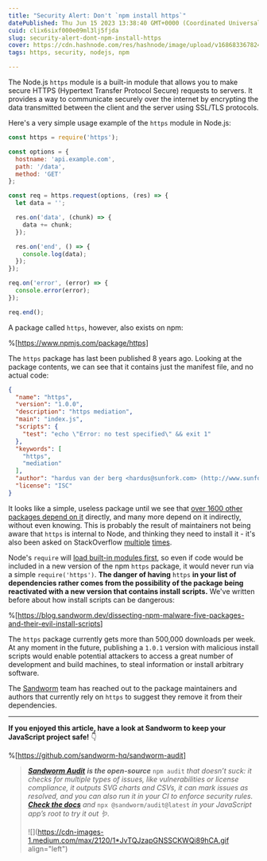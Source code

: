 ```yaml
---
title: "Security Alert: Don't `npm install https`"
datePublished: Thu Jun 15 2023 13:38:40 GMT+0000 (Coordinated Universal Time)
cuid: clix6sixf000e09ml3lj5fjda
slug: security-alert-dont-npm-install-https
cover: https://cdn.hashnode.com/res/hashnode/image/upload/v1686833678249/dfa17f21-5147-4677-908f-4a5c3967b4fa.png
tags: https, security, nodejs, npm

---
```


The Node.js `https` module is a built-in module that allows you to make secure HTTPS (Hypertext Transfer Protocol Secure) requests to servers. It provides a way to communicate securely over the internet by encrypting the data transmitted between the client and the server using SSL/TLS protocols.

Here's a very simple usage example of the `https` module in Node.js:

```javascript
const https = require('https');

const options = {
  hostname: 'api.example.com',
  path: '/data',
  method: 'GET'
};

const req = https.request(options, (res) => {
  let data = '';

  res.on('data', (chunk) => {
    data += chunk;
  });

  res.on('end', () => {
    console.log(data);
  });
});

req.on('error', (error) => {
  console.error(error);
});

req.end();
```

A package called `https`, however, also exists on npm:

%[https://www.npmjs.com/package/https] 

The `https` package has last been published 8 years ago. Looking at the package contents, we can see that it contains just the manifest file, and no actual code:

```json
{
  "name": "https",
  "version": "1.0.0",
  "description": "https mediation",
  "main": "index.js",
  "scripts": {
    "test": "echo \"Error: no test specified\" && exit 1"
  },
  "keywords": [
    "https",
    "mediation"
  ],
  "author": "hardus van der berg <hardus@sunfork.com> (http://www.sunfork.com)",
  "license": "ISC"
}
```

It looks like a simple, useless package until we see that [over 1600 other packages depend on it](https://www.npmjs.com/browse/depended/https) directly, and many more depend on it indirectly, without even knowing. This is probably the result of maintainers not being aware that `https` is internal to Node, and thinking they need to install it - it's also been asked on StackOverflow [multiple](https://stackoverflow.com/questions/12028046/npm-install-https) [times](https://stackoverflow.com/questions/27376713/nodejs-npm-install-https-not-working).

Node's `require` will [load built-in modules first](https://nodejs.org/api/modules.html#modules_all_together), so even if code would be included in a new version of the npm `https` package, it would never run via a simple `require('https')`. **The danger of having** `https` **in your list of dependencies rather comes from the possibility of the package being reactivated with a new version that contains install scripts.** We've written before about how install scripts can be dangerous:

%[https://blog.sandworm.dev/dissecting-npm-malware-five-packages-and-their-evil-install-scripts] 

The `https` package currently gets more than 500,000 downloads per week. At any moment in the future, publishing a `1.0.1` version with malicious install scripts would enable potential attackers to access a great number of development and build machines, to steal information or install arbitrary software.

The [Sandworm](https://sandworm.dev/) team has reached out to the package maintainers and authors that currently rely on `https` to suggest they remove it from their dependencies.

---

**If you enjoyed this article, have a look at Sandworm to keep your JavaScript project safe!** 👇

%[https://github.com/sandworm-hq/sandworm-audit] 

> [***Sandworm Audit***](https://github.com/sandworm-hq/sandworm-audit) ***is the open-source*** `npm audit` *that doesn’t suck: it checks for multiple types of issues, like vulnerabilities or license compliance, it outputs SVG charts and CSVs, it can mark issues as resolved, and you can also run it in your CI to enforce security rules.* [***Check the docs***](https://docs.sandworm.dev/) *and* `npx @sandworm/audit@latest` *in your JavaScript app’s root to try it out 🪱.*
> 
> ![](https://cdn-images-1.medium.com/max/2120/1*JvTQJzapGNSSCKWQi89hCA.gif align="left")